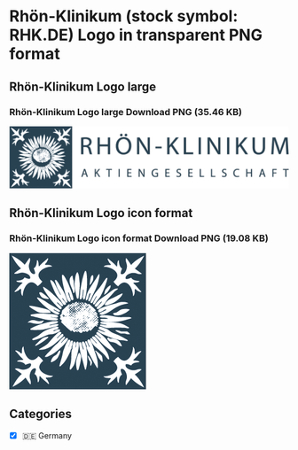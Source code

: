 # Rhön-Klinikum (stock symbol: RHK.DE) Logo in transparent PNG format

## Rhön-Klinikum Logo large

### Rhön-Klinikum Logo large Download PNG (35.46 KB)

![Rhön-Klinikum Logo large Download PNG (35.46 KB)](/img/orig/RHK.DE_BIG-6680ffa4.png)

## Rhön-Klinikum Logo icon format

### Rhön-Klinikum Logo icon format Download PNG (19.08 KB)

![Rhön-Klinikum Logo icon format Download PNG (19.08 KB)](/img/orig/RHK.DE-aa57a9d7.png)



## Categories
- [x] 🇩🇪 Germany
